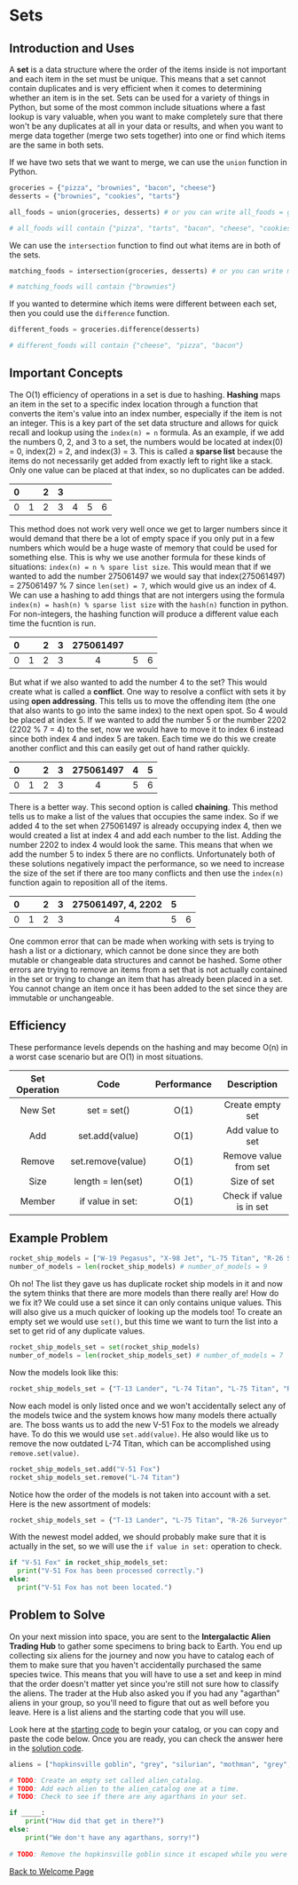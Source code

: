 # Sets

## Introduction and Uses

A **set** is a data structure where the order of the items inside is not important and each item in the set must be unique. This means that a set cannot contain duplicates and is very efficient when it comes to determining whether an item is in the set. Sets can be used for a variety of things in Python, but some of the most common include situations where a fast lookup is vary valuable, when you want to make completely sure that there won't be any duplicates at all in your data or results, and when you want to merge data together (merge two sets together) into one or find which items are the same in both sets. 

If we have two sets that we want to merge, we can use the `union` function in Python. 

```python
groceries = {"pizza", "brownies", "bacon", "cheese"}
desserts = {"brownies", "cookies", "tarts"}

all_foods = union(groceries, desserts) # or you can write all_foods = groceries | desserts

# all_foods will contain {"pizza", "tarts", "bacon", "cheese", "cookies", "brownies"}
```
We can use the `intersection` function to find out what items are in both of the sets.

```python
matching_foods = intersection(groceries, desserts) # or you can write matching_foods = groceries & desserts

# matching_foods will contain {"brownies"}
```

If you wanted to determine which items were different between each set, then you could use the `difference` function.

```python
different_foods = groceries.difference(desserts)

# different_foods will contain {"cheese", "pizza", "bacon"}
```

## Important Concepts

The O(1) efficiency of operations in a set is due to hashing. **Hashing** maps an item in the set to a specific index location through a function that converts the item's value into an index number, especially if the item is not an integer. This is a key part of the set data structure and allows for quick recall and lookup using the `index(n) = n` formula. As an example, if we add the numbers 0, 2, and 3 to a set, the numbers would be located at index(0) = 0, index(2) = 2, and index(3) = 3. This is called a **sparse list** because the items do not necessarily get added from exactly left to right like a stack. Only one value can be placed at that index, so no duplicates can be added.

| 0 |   | 2  | 3  |   |  |  |
| :------: | :------: | :------: | :------: | :------: | :------: |  :------: |
| 0 | 1 | 2 | 3 | 4 | 5 | 6 |

This method does not work very well once we get to larger numbers since it would demand that there be a lot of empty space if you only put in a few numbers which would be a huge waste of memory that could be used for something else. This is why we use another formula for these kinds of situations: `index(n) = n % spare list size`. This would mean that if we wanted to add the number 275061497 we would say that index(275061497) = 275061497 % 7 since `len(set) = 7`, which would give us an index of 4. We can use a hashing to add things that are not intergers using the formula `index(n) = hash(n) % sparse list size` with the `hash(n)` function in python. For non-integers, the hashing function will produce a different value each time the fucntion is run. 

| 0 |   | 2  | 3  | 275061497  |  |  |
| :------: | :------: | :------: | :------: | :------: |  :------: |  :------: |
| 0 | 1 | 2 | 3 | 4 | 5 | 6 |

But what if we also wanted to add the number 4 to the set? This would create what is called a **conflict**. One way to resolve a conflict with sets it by using **open addressing**. This tells us to move the offending item (the one that also wants to go into the same index) to the next open spot. So 4 would be placed at index 5. If we wanted to add the number 5 or the number 2202 (2202 % 7 = 4) to the set, now we would have to move it to index 6 instead since both index 4 and index 5 are taken. Each time we do this we create another conflict and this can easily get out of hand rather quickly.  

| 0 |   | 2  | 3  | 275061497  | 4 | 5 |
| :------: | :------: | :------: | :------: | :------: |  :------: |  :------: |
| 0 | 1 | 2 | 3 | 4 | 5 | 6 |

There is a better way. This second option is called **chaining**. This method tells us to make a list of the values that occupies the same index. So if we added 4 to the set when 275061497 is already occupying index 4, then we would created a list at index 4 and add each number to the list. Adding the number 2202 to index 4 would look the same. This means that when we add the number 5 to index 5 there are no conflicts. Unfortunately both of these solutions negatively impact the performance, so we need to increase the size of the set if there are too many conflicts and then use the `index(n)` function again to reposition all of the items. 

| 0 |   | 2  | 3  | 275061497, 4, 2202  | 5 |  |
| :------: | :------: | :------: | :------: | :------: |  :------: |  :------: |
| 0 | 1 | 2 | 3 | 4 | 5 | 6 |

One common error that can be made when working with sets is trying to hash a list or a dictionary, which cannot be done since they are both mutable or changeable data structures and cannot be hashed. Some other errors are trying to remove an items from a set that is not actually contained in the set or trying to change an item that has already been placed in a set. You cannot change an item once it has been added to the set since they are immutable or unchangeable.

## Efficiency

These performance levels depends on the hashing and may become O(n) in a worst case scenario but are O(1) in most situations. 

| Set Operation | Code | Performance | Description |
| :---: | :---: | :---: | :---: |
| New Set | set = set() | O(1) | Create empty set |
| Add | set.add(value) | O(1) | Add value to set |
| Remove | set.remove(value) | O(1) | Remove value from set |
| Size | length = len(set) | O(1) | Size of set |
| Member | if value in set: | O(1) | Check if value is in set | 

## Example Problem

```python
rocket_ship_models = ["W-19 Pegasus", "X-98 Jet", "L-75 Titan", "R-26 Surveyor", "W-19 Pegasus", "T-13 Lander", "D-47 Echo", "L-74 Titan", "L-75 Titan"]
number_of_models = len(rocket_ship_models) # number_of_models = 9
```

Oh no! The list they gave us has duplicate rocket ship models in it and now the sytem thinks that there are more models than there really are! How do we fix it? We could use a set since it can only contains unique values. This will also give us a much quicker of looking up the models too! To create an empty set we would use `set()`, but this time we want to turn the list into a set to get rid of any duplicate values.

```python
rocket_ship_models_set = set(rocket_ship_models)
number_of_models = len(rocket_ship_models_set) # number_of_models = 7
```
Now the models look like this:

```python
rocket_ship_models_set = {"T-13 Lander", "L-74 Titan", "L-75 Titan", "R-26 Surveyor", "D-47 Echo", "W-19 Pegasus", "X-98 Jet"}
```
Now each model is only listed once and we won't accidentally select any of the models twice and the system knows how many models there actually are. The boss wants us to add the new V-51 Fox to the models we already have. To do this we would use `set.add(value)`. He also would like us to remove the now outdated L-74 Titan, which can be accomplished using `remove.set(value)`.

```python
rocket_ship_models_set.add("V-51 Fox")
rocket_ship_models_set.remove("L-74 Titan")
```

Notice how the order of the models is not taken into account with a set. Here is the new assortment of models:

```python
rocket_ship_models_set = {"T-13 Lander", "L-75 Titan", "R-26 Surveyor", "V-51 Fox", "D-47 Echo", "W-19 Pegasus", "X-98 Jet"}
```
With the newest model added, we should probably make sure that it is actually in the set, so we will use the `if value in set:` operation to check.

```python
if "V-51 Fox" in rocket_ship_models_set:
  print("V-51 Fox has been processed correctly.") 
else:
  print("V-51 Fox has not been located.") 
```

## Problem to Solve

On your next mission into space, you are sent to the **Intergalactic Alien Trading Hub** to gather some specimens to bring back to Earth. You end up collecting six aliens for the journey and now you have to catalog each of them to make sure that you haven't accidentally purchased the same species twice. This means that you will have to use a set and keep in mind that the order doesn't matter yet since you're still not sure how to classify the aliens. The trader at the Hub also asked you if you had any "agarthan" aliens in your group, so you'll need to figure that out as well before you leave. Here is a list aliens and the starting code that you will use.

Look here at the [starting code](https://github.com/katereclark/data_structures_tutorial/blob/main/alien_catalog.py) to begin your catalog, or you can copy and paste the code below. Once you are ready, you can check the answer here in the [solution code](https://github.com/katereclark/data_structures_tutorial/blob/main/alien_catalog_solution.py).

```python
aliens = ["hopkinsville goblin", "grey", "silurian", "mothman", "grey", "venusian"]

# TODO: Create an empty set called alien_catalog.
# TODO: Add each alien to the alien_catalog one at a time.
# TODO: Check to see if there are any agarthans in your set.

if _____:
    print("How did that get in there?")
else:
    print("We don't have any agarthans, sorry!")
    
# TODO: Remove the hopkinsville goblin since it escaped while you were talking to the trader.
```

[Back to Welcome Page](https://github.com/katereclark/data_structures_tutorial/blob/main/0-welcome.md)
